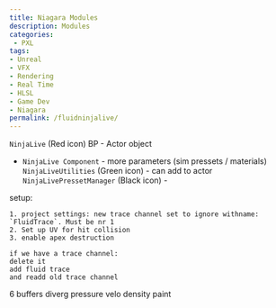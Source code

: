```yaml
---
title: Niagara Modules
description: Modules
categories:
 - PXL
tags:
- Unreal
- VFX
- Rendering
- Real Time
- HLSL
- Game Dev
- Niagara
permalink: /fluidninjalive/
---
```



`NinjaLive` (Red icon)  BP - Actor object
 - `NinjaLive Component` - more parameters (sim pressets / materials)
`NinjaLiveUtilities` (Green icon) - can add to actor
`NinjaLivePressetManager` (Black icon) -


setup:
```
1. project settings: new trace channel set to ignore withname: `FluidTrace`. Must be nr 1
2. Set up UV for hit collision
3. enable apex destruction

if we have a trace channel:
delete it
add fluid trace
and readd old trace channel
```

6 buffers
diverg pressure velo density  paint 
